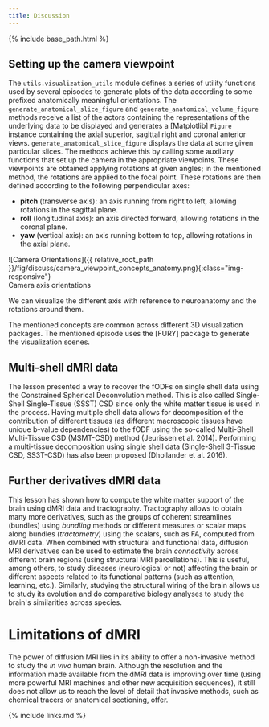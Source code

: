 ```yaml
---
title: Discussion
---
```


{% include base_path.html %}

## Setting up the camera viewpoint

The `utils.visualization_utils` module defines a series of utility functions
used by several episodes to generate plots of the data according to some
prefixed anatomically meaningful orientations. The
`generate_anatomical_slice_figure` and `generate_anatomical_volume_figure`
methods receive a list of the actors containing the representations of the
underlying data to be displayed and generates a [Matplotlib] `Figure` instance
containing the axial superior, sagittal right and coronal anterior views.
`generate_anatomical_slice_figure` displays the data at some given particular
slices. The methods achieve this by calling some auxiliary functions that set
up the camera in the appropriate viewpoints. These viewpoints are obtained
applying rotations at given angles; in the mentioned method, the rotations are
applied to the focal point. These rotations are then defined according to the
following perpendicular axes:

- **pitch** (transverse axis): an axis running from right to left, allowing
rotations in the sagittal plane.
- **roll** (longitudinal axis): an axis directed forward, allowing rotations in
the coronal plane.
- **yaw** (vertical axis): an axis running bottom to top, allowing rotations in
the axial plane.

![Camera Orientations]({{ relative_root_path }}/fig/discuss/camera_viewpoint_concepts_anatomy.png){:class="img-responsive"} \
Camera axis orientations

We can visualize the different axis with reference to neuroanatomy and the rotations around them.

The mentioned concepts are common across different 3D visualization packages.
The mentioned episode uses the [FURY] package to generate the visualization
scenes.

## Multi-shell dMRI data

The lesson presented a way to recover the fODFs on single shell data using the
Constrained Spherical Deconvolution method. This is also called Single-Shell
Single-Tissue (SSST) CSD since only the white matter tissue is used in the
process. Having multiple shell data allows for decomposition of the
contribution of different tissues (as different macroscopic tissues have unique
b-value dependencies) to the fODF using the so-called Multi-Shell Multi-Tissue
CSD (MSMT-CSD) method (Jeurissen et al. 2014). Performing a multi-tissue
decomposition using single shell data (Single-Shell 3-Tissue CSD, SS3T-CSD) has
also been proposed (Dhollander et al. 2016).

## Further derivatives dMRI data

This lesson has shown how to compute the white matter support of the brain
using dMRI data and tractography. Tractography allows to obtain many more
derivatives, such as the groups of coherent streamlines (bundles) using
*bundling* methods or different measures or scalar maps along bundles
(*tractometry*) using the scalars, such as FA, computed from dMRI data. When
combined with structural and functional data, diffusion MRI derivatives can be
used to estimate the brain *connectivity* across different brain regions (using
structural MRI parcellations). This is useful, among others, to study diseases
(neurological or not) affecting the brain or different aspects related to its
functional patterns (such as attention, learning, etc.). Similarly, studying the
structural wiring of the brain allows us to study its evolution and do
comparative biology analyses to study the brain's similarities across species.

# Limitations of dMRI

The power of diffusion MRI lies in its ability to offer a non-invasive method
to study the *in vivo* human brain. Although the resolution and the information
made available from the dMRI data is improving over time (using more powerful
MRI machines and other new acquisition sequences), it still does not allow us
to reach the level of detail that invasive methods, such as chemical tracers or
anatomical sectioning, offer.


[Constrained Spherical Deconvolution]: https://carpentries-incubator.github.io/SDC-BIDS-dMRI/constrained_spherical_deconvolution/index.html

{% include links.md %}
